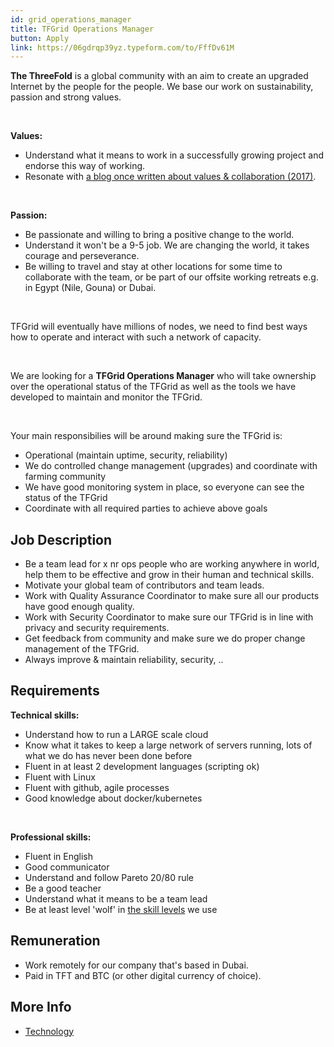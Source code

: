 ```yaml
---
id: grid_operations_manager
title: TFGrid Operations Manager
button: Apply
link: https://06gdrqp39yz.typeform.com/to/FffDv61M
---
```


**The ThreeFold** is a global community with an aim to create an upgraded Internet by the people for the people. We base our work on sustainability, passion and strong values.

<br/>

**Values:**
  - Understand what it means to work in a successfully growing project and endorse this way of working.
  - Resonate with [a blog once written about values & collaboration (2017)](https://threefold.io/info/threefold#/threefold__kristof_build_a_better_world_values_collaboration?id=change-is-good).

<br/>

**Passion:**
  - Be passionate and willing to bring a positive change to the world.
  - Understand it won't be a 9-5 job. We are changing the world, it takes courage and perseverance.
  - Be willing to travel and stay at other locations for some time to collaborate with the team, or be part of our offsite working retreats e.g. in Egypt (Nile, Gouna) or Dubai.

<br/>

TFGrid will eventually have millions of nodes, we need to find best ways how to operate and interact with such a network of capacity.

<br/>

We are looking for a **TFGrid Operations Manager** who will take ownership over the operational status of the TFGrid as well as the tools we have developed to maintain and monitor the TFGrid.

<br/>

Your main responsibilies will be around making sure the TFGrid is:
- Operational (maintain uptime, security, reliability)
- We do controlled change management (upgrades) and coordinate with farming community
- We have good monitoring system in place, so everyone can see the status of the TFGrid
- Coordinate with all required parties to achieve above goals

## Job Description

- Be a team lead for x nr ops people who are working anywhere in world, help them to be effective and grow in their human and technical skills.
- Motivate your global team of contributors and team leads.
- Work with Quality Assurance Coordinator to make sure all our products have good enough quality.
- Work with Security Coordinator to make sure our TFGrid is in line with privacy and security requirements.
- Get feedback from community and make sure we do proper change management of the TFGrid.
- Always improve & maintain reliability, security, ..

## Requirements

**Technical skills:**
  - Understand how to run a LARGE scale cloud
  - Know what it takes to keep a large network of servers running, lots of what we do has never been done before
  - Fluent in at least 2 development languages (scripting ok)
  - Fluent with Linux
  - Fluent with github, agile processes
  - Good knowledge about docker/kubernetes

<br/>

**Professional skills:**
  - Fluent in English
  - Good communicator
  - Understand and follow Pareto 20/80 rule
  - Be a good teacher
  - Understand what it means to be a team lead 
  - Be at least level 'wolf' in [the skill levels](https://threefold.io/info/threefold#/threefold__p2p_awareness_level) we use


## Remuneration

- Work remotely for our company that's based in Dubai.
- Paid in TFT and BTC (or other digital currency of choice).

## More Info

- [Technology](https://threefold.io/info/threefold#/internet4__technology)



